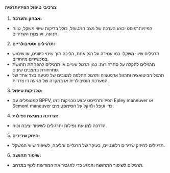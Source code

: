 #### מרכיבי טיפול הפיזיותרפיה:
1. **אבחון והערכה:**
- הפיזיותרפיסט יבצע הערכה של מצב המטופל, כולל בדיקות שיווי משקל, טווח תנועה, ועוצמת השרירים.
2. **תרגילים וסטיבולריים:**
- תרגילים שיווי משקל: כמו עמידה על רגל אחת, הליכה תוך שינוי כיוונים, או שימוש במכשירים מיוחדים.
- תרגילים להקלה על סחרחורות: כגון תרגול עיניים או תרגילים להפחתת תחושת סחרחורת במצבים שונים.
- תרגול הביטואציה ותרגול אדפטציה ותרגול החלפה למצבים של פגיעה בצד אחד של המערכת הוסיבולרית או במקרה של פגיעה דו צדדית.
3. **טכניקות טיפול:**
- למטופלים עם BPPV, הפיזיותרפיסט יבצע טכניקות כמו Epley maneuver או Semont maneuver  כדי וטפל  ולהקל על הסימפטומים.
4. **הדרכה במניעת נפילות:**
- הדרכה למניעת נפילות ותרגולים לשיפור יציבה וכוח.
5. **חיזוק שרירים:**
- תרגילים לחיזוק שרירים רלוונטיים, בעיקר של הרגליים והליבה, לשיפור שיווי המשקל.
6. **שיפור תחושה:**
- תרגילים לשיפור התחושה והמגע כדי להגביר את המודעות לגוף במרחב.

